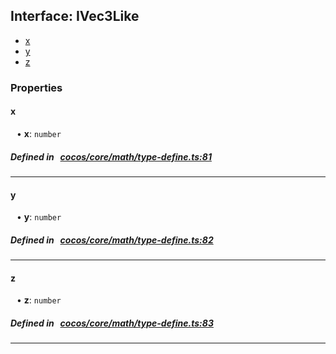 ## Interface: IVec3Like

- [x](#x)
- [y](#y)
- [z](#z)

### Properties

#### x

<div style="margin-left: 10px;">


• **x**: ``number``

</div>


##### Defined in &nbsp;   [cocos/core/math/type-define.ts:81](https://github.com/cocos-creator/engine/blob/c7bf6b8a9/cocos/core/math/type-define.ts#L81)&nbsp;

___
#### y

<div style="margin-left: 10px;">


• **y**: ``number``

</div>


##### Defined in &nbsp;   [cocos/core/math/type-define.ts:82](https://github.com/cocos-creator/engine/blob/c7bf6b8a9/cocos/core/math/type-define.ts#L82)&nbsp;

___
#### z

<div style="margin-left: 10px;">


• **z**: ``number``

</div>


##### Defined in &nbsp;   [cocos/core/math/type-define.ts:83](https://github.com/cocos-creator/engine/blob/c7bf6b8a9/cocos/core/math/type-define.ts#L83)&nbsp;

___
